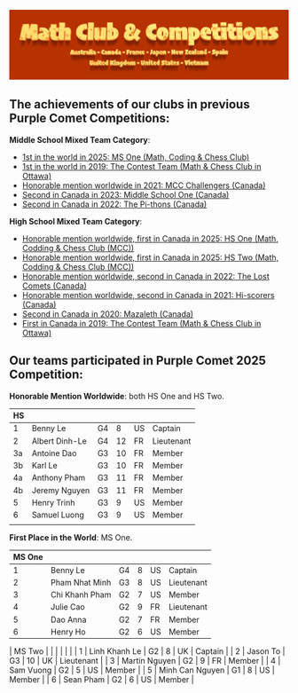 ![Math Club & Competitions (MCC)](./img/MCC-2024-Logo-Large.png)

## The achievements of our clubs in previous Purple Comet Competitions:

**Middle School Mixed Team Category**:
- [1st in the world in 2025: MS One (Math, Coding & Chess Club)](https://purplecomet.org/?action=result/results/2025)
- [1st in the world in 2019: The Contest Team (Math & Chess Club in Ottawa)](https://purplecomet.org/?action=result/results/2019)
- [Honorable mention worldwide in 2021: MCC Challengers (Canada)](https://purplecomet.org/?action=result/results/2021)
- [Second in Canada in 2023: Middle School One (Canada)](https://purplecomet.org/?action=result/results/2023)
- [Second in Canada in 2022: The Pi-thons (Canada)](https://purplecomet.org/?action=result/results/2022)

**High School Mixed Team Category**:
- [Honorable mention worldwide, first in Canada in 2025: HS One (Math, Codding & Chess Club (MCC))](https://purplecomet.org/?action=result/results/2025)
- [Honorable mention worldwide, first in Canada in 2025: HS Two (Math, Codding & Chess Club (MCC))](https://purplecomet.org/?action=result/results/2025)
- [Honorable mention worldwide, second in Canada in 2022: The Lost Comets (Canada)](https://purplecomet.org/?action=result/results/2022)
- [Honorable mention worldwide, second in Canada in 2021: Hi-scorers (Canada)](https://purplecomet.org/?action=result/results/2021)
- [Second in Canada in 2020: Mazaleth (Canada)](https://purplecomet.org/?action=result/results/2020)
- [First in Canada in 2019: The Contest Team (Math & Chess Club in Ottawa)](https://purplecomet.org/?action=result/results/2019)

## Our teams participated in Purple Comet 2025 Competition:

**Honorable Mention Worldwide**: both HS One and HS Two.

| HS    |                        |    |    |    |            |
|--------|------------------------|----|----|----|------------|
|    1   | Benny Le               | G4 |  8 | US |   Captain  |
|    2   | Albert Dinh-Le         | G4 | 12 | FR | Lieutenant |
|    3a  | Antoine Dao            | G3 | 10 | FR |   Member   |
|    3b  | Karl Le                | G3 | 10 | FR |   Member   |
|    4a  | Anthony Pham           | G3 | 11 | FR |   Member   |
|    4b  | Jeremy Nguyen          | G3 | 11 | FR |   Member   |
|    5   | Henry Trinh            | G3 |  9 | US |   Member   |
|    6   | Samuel Luong           | G3 |  9 | US |   Member   |
|        |                        |    |    |    |            |

**First Place in the World**: MS One.

| MS One |                        |    |    |    |            |
|--------|------------------------|----|----|----|------------|
|    1   | Benny Le               | G4 |  8 | US |   Captain  |
|    2   | Pham Nhat Minh         | G3 |  8 | US | Lieutenant |
|    3   | Chi Khanh Pham         | G2 |  7 | US |   Member   |
|    4   | Julie Cao              | G2 |  9 | FR | Lieutenant |
|    5   | Dao Anna               | G2 |  7 | FR |   Member   |
|    6   | Henry Ho               | G2 |  6 | US |   Member   |

| MS Two |                        |    |    |    |            |
|    1   | Linh Khanh Le          | G2 |  8 | UK |   Captain  |
|    2   | Jason To               | G3 | 10 | UK | Lieutenant |
|    3   | Martin Nguyen          | G2 |  9 | FR |   Member   |
|    4   | Sam Vuong              | G2 |  5 | US |   Member   |
|    5   | Minh Can Nguyen        | G1 |  8 | US |   Member   |
|    6   | Sean Pham              | G2 |  6 | US |   Member   |
